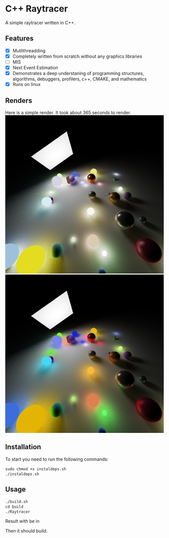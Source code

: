 # C++ Raytracer
A simple raytracer written in C++.

## Features
- [x] Mutlithreadding
- [x] Completely written from scratch without any graphics libraries
- [ ] MIS
- [x] Next Event Estimation
- [x] Demonstrates a deep understaning of programming structures, algorithms, debuggers, profilers, c++, CMAKE, and mathematics
- [x] Runs on linux

## Renders

Here is a simple render. It took about 365 seconds to render.
![Render](renders/desatuatingmapper.png)
![Render](renders/saturatedmapper.png)

## Installation

To start you need to run the following commands:
    
    sudo chmod +x instaldeps.sh
    ./instaldeps.sh

## Usage

    ./build.sh
    cd build
    ./Raytracer

Result with be in 

Then it should build.
